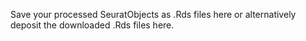 Save your processed SeuratObjects as .Rds files here or alternatively deposit the downloaded .Rds files here.
